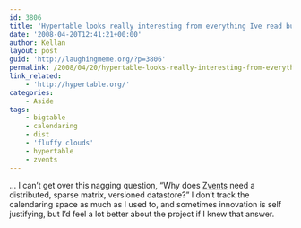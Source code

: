 ```yaml
---
id: 3806
title: 'Hypertable looks really interesting from everything Ive read but ...'
date: '2008-04-20T12:41:21+00:00'
author: Kellan
layout: post
guid: 'http://laughingmeme.org/?p=3806'
permalink: /2008/04/20/hypertable-looks-really-interesting-from-everything-ive-read-but/
link_related:
    - 'http://hypertable.org/'
categories:
    - Aside
tags:
    - bigtable
    - calendaring
    - dist
    - 'fluffy clouds'
    - hypertable
    - zvents
---
```


… I can’t get over this nagging question, “Why does [Zvents](http://zvents.com) need a distributed, sparse matrix, versioned datastore?” I don’t track the calendaring space as much as I used to, and sometimes innovation is self justifying, but I’d feel a lot better about the project if I knew that answer.